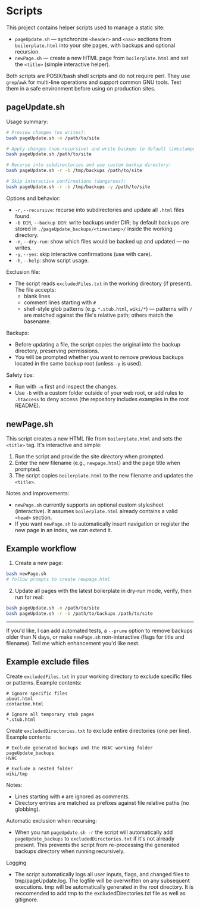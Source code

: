 # Scripts

This project contains helper scripts used to manage a static site:

- `pageUpdate.sh` — synchronize `<header>` and `<nav>` sections from `boilerplate.html` into your site pages, with backups and optional recursion.
- `newPage.sh` — create a new HTML page from `boilerplate.html` and set the `<title>` (simple interactive helper).

Both scripts are POSIX/bash shell scripts and do not require perl. They use `grep`/`awk` for multi-line operations and support common GNU tools. Test them in a safe environment before using on production sites.

## pageUpdate.sh

Usage summary:

```bash
# Preview changes (no writes):
bash pageUpdate.sh -n /path/to/site

# Apply changes (non-recursive) and write backups to default timestamped folder:
bash pageUpdate.sh /path/to/site

# Recurse into subdirectories and use custom backup directory:
bash pageUpdate.sh -r -b /tmp/backups /path/to/site

# Skip interactive confirmations (dangerous):
bash pageUpdate.sh -r -b /tmp/backups -y /path/to/site
```

Options and behavior:

- `-r`, `--recursive`: recurse into subdirectories and update all `.html` files found.
- `-b DIR`, `--backup DIR`: write backups under DIR; by default backups are stored in `./pageUpdate_backups/<timestamp>/` inside the working directory.
- `-n`, `--dry-run`: show which files would be backed up and updated — no writes.
- `-y`, `--yes`: skip interactive confirmations (use with care).
- `-h`, `--help`: show script usage.

Exclusion file:
- The script reads `excludedFiles.txt` in the working directory (if present). The file accepts:
  - blank lines
  - comment lines starting with `#`
  - shell-style glob patterns (e.g. `*.stub.html`, `wiki/*`) — patterns with `/` are matched against the file's relative path; others match the basename.

Backups:
- Before updating a file, the script copies the original into the backup directory, preserving permissions.
- You will be prompted whether you want to remove previous backups located in the same backup root (unless `-y` is used).

Safety tips:
- Run with `-n` first and inspect the changes.
- Use `-b` with a custom folder outside of your web root, or add rules to `.htaccess` to deny access (the repository includes examples in the root README).

## newPage.sh

This script creates a new HTML file from `boilerplate.html` and sets the `<title>` tag. It's interactive and simple:

1. Run the script and provide the site directory when prompted.
2. Enter the new filename (e.g., `newpage.html`) and the page title when prompted.
3. The script copies `boilerplate.html` to the new filename and updates the `<title>`.

Notes and improvements:
- `newPage.sh` currently supports an optional custom stylesheet (interactive). It assumes `boilerplate.html` already contains a valid `<head>` section.
- If you want `newPage.sh` to automatically insert navigation or register the new page in an index, we can extend it.

## Example workflow

1. Create a new page:

```bash
bash newPage.sh
# follow prompts to create newpage.html
```

2. Update all pages with the latest boilerplate in dry-run mode, verify, then run for real:

```bash
bash pageUpdate.sh -n /path/to/site
bash pageUpdate.sh -r -b /path/to/backups /path/to/site
```

---

If you'd like, I can add automated tests, a `--prune` option to remove backups older than N days, or make `newPage.sh` non-interactive (flags for title and filename). Tell me which enhancement you'd like next.

## Example exclude files

Create `excludedFiles.txt` in your working directory to exclude specific files or patterns. Example contents:

```
# Ignore specific files
about.html
contactme.html

# Ignore all temporary stub pages
*.stub.html
```

Create `excludedDirectories.txt` to exclude entire directories (one per line). Example contents:

```
# Exclude generated backups and the HVAC working folder
pageUpdate_backups
HVAC

# Exclude a nested folder
wiki/tmp
```

Notes:
- Lines starting with `#` are ignored as comments.
- Directory entries are matched as prefixes against file relative paths (no globbing).

Automatic exclusion when recursing:
- When you run `pageUpdate.sh -r` the script will automatically add `pageUpdate_backups` to
  `excludedDirectories.txt` if it's not already present. This prevents the script from
  re-processing the generated backups directory when running recursively.

Logging
- The script automatically logs all user inputs, flags, and changed files to
 tmp/pageUpdate.log. The logfile will be overwritten on any subsequent executions.
 tmp will be automatically generated in the root directory. It is reccomended to add tmp to
the excludedDirectories.txt file as well as gitignore. 